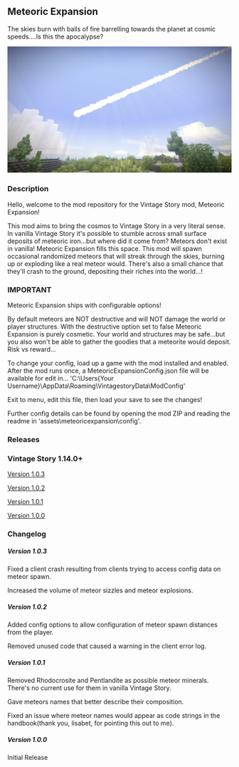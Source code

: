 ## Meteoric Expansion

The skies burn with balls of fire barrelling towards the planet at cosmic speeds....Is this the apocalypse?

![Screenshot](resources/images/Meteor.png)


### Description

Hello, welcome to the mod repository for the Vintage Story mod, Meteoric Expansion!

This mod aims to bring the cosmos to Vintage Story in a very literal sense. In vanilla Vintage Story it's possible to stumble across small surface deposits of meteoric iron...but where did it come from? Meteors don't exist in vanilla!
Meteoric Expansion fills this space. This mod will spawn occasional randomized meteors that will streak through the skies, burning up or exploding like a real meteor would. There's also a small chance that they'll crash to the ground, depositing their riches into the world...!


### IMPORTANT

Meteoric Expansion ships with configurable options! 

By default meteors are NOT destructive and will NOT damage the world or player structures. With the destructive option set to false Meteoric Expansion is purely cosmetic. 
Your world and structures may be safe...but you also won't be able to gather the goodies that a meteorite would deposit. Risk vs reward...  

To change your config, load up a game with the mod installed and enabled. After the mod runs once, a MeteoricExpansionConfig.json file will be available for edit in...
'C:\Users\{Your Username}\AppData\Roaming\VintagestoryData\ModConfig'

Exit to menu, edit this file, then load your save to see the changes!

Further config details can be found by opening the mod ZIP and reading the readme in 'assets\meteoricexpansion\config\'.


### Releases

### Vintage Story 1.14.0+
[Version 1.0.3](https://github.com/TaskaRaine/Meteoric-Expansion/releases/download/1.0.3/MeteoricExpansion_v1.0.3.zip)

[Version 1.0.2](https://github.com/TaskaRaine/Meteoric-Expansion/releases/download/1.0.2/MeteoricExpansion_v1.0.2.zip)

[Version 1.0.1](https://github.com/TaskaRaine/Meteoric-Expansion/releases/download/1.0.1/MeteoricExpansion_v1.0.1.zip)

[Version 1.0.0](https://github.com/TaskaRaine/Meteoric-Expansion/releases/download/1.0.0/MeteoricExpansion_v1.0.0.zip)


### Changelog

##### Version 1.0.3
Fixed a client crash resulting from clients trying to access config data on meteor spawn.

Increased the volume of meteor sizzles and meteor explosions.

##### Version 1.0.2
Added config options to allow configuration of meteor spawn distances from the player.

Removed unused code that caused a warning in the client error log.

##### Version 1.0.1
Removed Rhodocrosite and Pentlandite as possible meteor minerals. There's no current use for them in vanilla Vintage Story.

Gave meteors names that better describe their composition.

Fixed an issue where meteor names would appear as code strings in the handbook(thank you, lisabet, for pointing this out to me).

##### Version 1.0.0
Initial Release